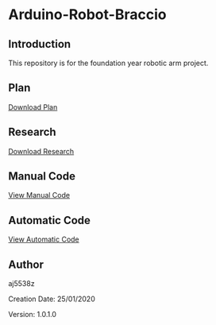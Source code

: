 # Arduino-Robot-Braccio

## Introduction
This repository is for the foundation year robotic arm project.

## Plan
[Download Plan](https://github.com/aj5538z/Arduino-Robot-Braccio/blob/master/Plan/Robotic%20Arm%20Gantt%20Chart.mpp?raw=true)

## Research
[Download Research](https://github.com/aj5538z/Arduino-Robot-Braccio/blob/master/Research/Andrew%20Johnston%20Project%202%20Robot%20Arm%20Research.docx?raw=true)

## Manual Code
[View Manual Code](https://github.com/aj5538z/Arduino-Robot-Braccio/blob/master/Code/manual_code/code_manual.ino)

## Automatic Code
[View Automatic Code](https://github.com/aj5538z/Arduino-Robot-Braccio/blob/master/Code/automatic_code/automatic_code.ino)

## Author
aj5538z

Creation Date: 25/01/2020

Version: 1.0.1.0